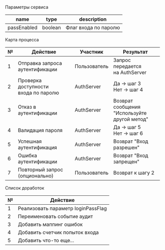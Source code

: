 Параметры сервиса

|name|type|description|
|--|--|--|
|passEnabled|boolean|Флаг входа по паролю|


Карта процесса

| № | Действие                                  | Участник     | Результат                                         |
|---|-------------------------------------------|--------------|---------------------------------------------------|
| 1 | Отправка запроса<br/> аутентификации      | Пользователь | Запрос передается<br/> на AuthServer              |
| 2 | Проверка доступности<br/> входа по паролю | AuthServer   | Да → шаг 3<br>Нет → шаг 4                         |
| 3 | Отказ в аутентификации                    | AuthServer   | Возврат сообщения<br/> "Используйте другой метод" |
| 4 | Валидация пароля                          | AuthServer   | Да → шаг 5<br>Нет → шаг 6                         |
| 5 | Успешная аутентификация                   | AuthServer   | Возврат "Вход разрешен"                           |
| 6 | Ошибка аутентификации                     | AuthServer   | Возврат "Вход запрещен"                           |
| 7 | Повторный запрос (опционально)            | Пользователь | Возврат к шагу 2                                  |


Список доработок

| № | Действие                           |
|---|------------------------------------|
| 1 | Реализовать параметр loginPassFlag |
| 2 | Переименовать событие аудит        |
| 3 | Добавить маппинг ошибок            |
| 4 | Добавить счетчик попыток входа     |
| 5 | Добавить что-то еще...             |
